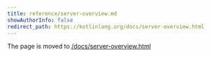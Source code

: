 ```yaml
---
title: reference/server-overview.md
showAuthorInfo: false
redirect_path: https://kotlinlang.org/docs/server-overview.html
---
```


The page is moved to [/docs/server-overview.html](/docs/server-overview.html)
